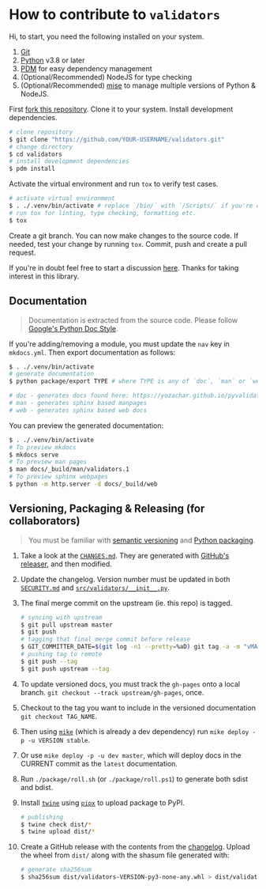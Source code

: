 # How to contribute to `validators`

Hi, to start, you need the following installed on your system.

1. [Git](https://git-scm.com)
2. [Python](https://www.python.org) v3.8 or later
3. [PDM](https://pdm-project.org) for easy dependency management
4. (Optional/Recommended) NodeJS for type checking
5. (Optional/Recommended) [mise](https://github.com/jdx/mise) to manage multiple versions of Python & NodeJS.

First [fork this repository](https://github.com/python-validators/validators/fork). Clone it to your system. Install development dependencies.

```sh
# clone repository
$ git clone "https://github.com/YOUR-USERNAME/validators.git"
# change directory 
$ cd validators
# install development dependencies
$ pdm install
```

Activate the virtual environment and run `tox` to verify test cases.

```sh
# activate virtual environment
$ . ./.venv/bin/activate # replace `/bin/` with `/Scripts/` if you're on Windows.
# run tox for linting, type checking, formatting etc.
$ tox
```

Create a git branch. You can now make changes to the source code. If needed, test your change by running `tox`. Commit, push and create a pull request.

If you're in doubt feel free to start a discussion [here](https://github.com/python-validators/validators/discussions). Thanks for taking interest in this library.

## Documentation

> Documentation is extracted from the source code. Please follow [Google's Python Doc Style](https://google.github.io/styleguide/pyguide.html).

If you're adding/removing a module, you must update the `nav` key in `mkdocs.yml`.
Then export documentation as follows:

```sh
$ . ./.venv/bin/activate
# generate documentation
$ python package/export TYPE # where TYPE is any of `doc`, `man` or `web`.

# doc - generates docs found here: https://yozachar.github.io/pyvalidators
# man - generates sphinx based manpages
# web - generates sphinx based web docs
```

You can preview the generated documentation:

```sh
$ . ./.venv/bin/activate
# To preview mkdocs
$ mkdocs serve
# To preview man pages
$ man docs/_build/man/validators.1
# To preview sphinx webpages
$ python -m http.server -d docs/_build/web
```

## Versioning, Packaging & Releasing (for collaborators)

> You must be familiar with [semantic versioning](https://semver.org) and [Python packaging](https://packaging.python.org).

1. Take a look at the [`CHANGES.md`](CHANGES.md). They are generated with [GitHub's releaser](https://github.com/python-validators/validators/releases/new), and then modified.
2. Update the changelog. Version number must be updated in both [`SECURITY.md`](SECURITY.md) and [`src/validators/__init__.py`](src/validators/__init__.py).
3. The final merge commit on the upstream (ie. this repo) is tagged.

    ```sh
    # syncing with upstream
    $ git pull upstream master
    $ git push
    # tagging that final merge commit before release
    $ GIT_COMMITTER_DATE=$(git log -n1 --pretty=%aD) git tag -a -m "vMAJOR.MINOR.PATCH" vMAJOR.MINOR.PATCH
    # pushing tag to remote
    $ git push --tag
    $ git push upstream --tag
    ```

4. To update versioned docs, you must track the `gh-pages` onto a local branch. `git checkout --track upstream/gh-pages`, once.
5. Checkout to the tag you want to include in the versioned documentation `git checkout TAG_NAME`.
6. Then using [`mike`](https://github.com/jimporter/mike) (which is already a dev dependency) run `mike deploy -p -u VERSION stable`.
7. Or use `mike deploy -p -u dev master`, which will deploy docs in the CURRENT commit as the `latest` documentation.
8. Run `./package/roll.sh` (or `./package/roll.ps1`) to generate both sdist and bdist.
9. Install [`twine`](https://pypi.org/project/twine) using [`pipx`](https://pipx.pypa.io) to upload package to PyPI.

    ```sh
    # publishing
    $ twine check dist/*
    $ twine upload dist/*
    ```

10. Create a GitHub release with the contents from the [changelog](CHANGES.md). Upload the wheel from `dist/` along with the shasum file generated with:

    ```sh
    # generate sha256sum
    $ sha256sum dist/validators-VERSION-py3-none-any.whl > dist/validators-VERSION-py3-none-any.whl.sha256
    ```
